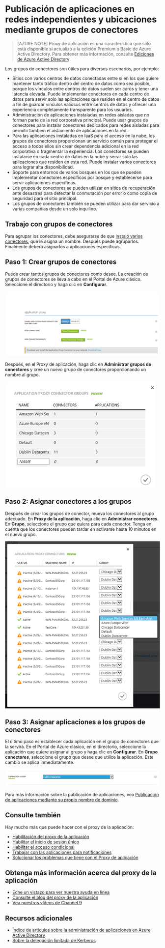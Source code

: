 <properties
	pageTitle="Uso de conectores del proxy de aplicación de Azure AD | Microsoft Azure"
	description="Explica cómo crear y administrar grupos de conectores en el Proxy de aplicación de Azure AD."
	services="active-directory"
	documentationCenter=""
	authors="kgremban"
	manager="StevenPo"
	editor=""/>

<tags
	ms.service="active-directory"
	ms.workload="identity"
	ms.tgt_pltfrm="na"
	ms.devlang="na"
	ms.topic="article"
	ms.date="02/09/2016"
	ms.author="kgremban"/>


# Publicación de aplicaciones en redes independientes y ubicaciones mediante grupos de conectores

> [AZURE.NOTE] Proxy de aplicación es una característica que solo está disponible si actualizó a la edición Premium o Basic de Azure Active Directory. Para obtener más información, consulte [Ediciones de Azure Active Directory](active-directory-editions.md).

Los grupos de conectores son útiles para diversos escenarios, por ejemplo:


- Sitios con varios centros de datos conectadas entre sí en los que quiere mantener tanto tráfico dentro del centro de datos como sea posible, porque los vínculos entre centros de datos suelen ser caros y tener una latencia elevada. Puede implementar conectores en cada centro de datos para servir solo las aplicaciones que residen en el centro de datos a fin de guardar vínculos valiosos entre centros de datos y ofrecer una experiencia completamente transparente para los usuarios.
- Administración de aplicaciones instaladas en redes aisladas que no forman parte de la red corporativa principal. Puede usar grupos de conectores para instalar conectores dedicados para redes aisladas para permitir también el aislamiento de aplicaciones en la red.
- Para las aplicaciones instaladas en IaaS para el acceso en la nube, los grupos de conectores proporcionan un servicio común para proteger el acceso a todos ellos sin crear dependencia adicional en la red corporativa o fragmentar la experiencia. Los conectores se pueden instalarse en cada centro de datos en la nube y servir solo las aplicaciones que residen en esta red. Puede instalar varios conectores para lograr alta disponibilidad.
- Soporte para entornos de varios bosques en los que se pueden implementar conectores específicos por bosque y establecerse para servir aplicaciones específicas.
- Los grupos de conectores se pueden utilizar en sitios de recuperación ante desastres para detectar la conmutación por error o como copia de seguridad para el sitio principal.
- Los grupos de conectores también se pueden utilizar para dar servicio a varias compañías desde un solo inquilino.

## Trabajo con grupos de conectores
Para agrupar los conectores, debe asegurarse de que [instaló varios conectores](active-directory-application-proxy-enable.md), que le asigna un nombre. Después puede agruparlos. Finalmente deberá asignarlos a aplicaciones específicas.

## Paso 1: Crear grupos de conectores
Puede crear tantos grupos de conectores como desee. La creación de grupos de conectores se lleva a cabo en el Portal de Azure clásico. Seleccione el directorio y haga clic en **Configurar**.

  ![Captura de la configuración del proxy de la aplicación: clic en administrar grupos de conectores](./media/active-directory-application-proxy-connectors/app_proxy_connectors_creategroup.png)

Después, en el Proxy de aplicación, haga clic en **Administrar grupos de conectores** y cree un nuevo grupo de conectores proporcionando un nombre al grupo.

  ![Captura de pantalla de grupos de conectores de proxy de la aplicación - dar nombre a nuevo grupo](./media/active-directory-application-proxy-connectors/app_proxy_connectors_namegroup.png)

## Paso 2: Asignar conectores a los grupos
Después de crear los grupos de conector, mueva los conectores al grupo adecuado. En **Proxy de la aplicación**, haga clic en **Administrar conectores**. En **Grupo**, seleccione el grupo que quiera para cada conector. Tenga en cuenta que los conectores pueden tardar en activarse hasta 10 minutos en el nuevo grupo.

  ![Captura de pantalla de conectores de proxy de la aplicación: seleccionar grupo en el menú desplegable](./media/active-directory-application-proxy-connectors/app_proxy_connectors_connectorlist.png)

## Paso 3: Asignar aplicaciones a los grupos de conectores
El último paso es establecer cada aplicación en el grupo de conectores que la servirá. En el Portal de Azure clásico, en el directorio, seleccione la aplicación que quiere asignar al grupo y haga clic en **Configurar**. En **Grupo conectores**, seleccione el grupo que desee que utilice la aplicación. Este cambio se aplica inmediatamente.

  ![Captura de pantalla de grupo de conectores de proxy de la aplicación: seleccionar grupo en el menú desplegable](./media/active-directory-application-proxy-connectors/app_proxy_connectors_newgroup.png)

Para más información sobre la publicación de aplicaciones, vea [Publicación de aplicaciones mediante su propio nombre de dominio](active-directory-application-proxy-custom-domains.md).

## Consulte también
Hay mucho más que puede hacer con el proxy de la aplicación:

- [Habilitación del proxy de la aplicación](active-directory-application-proxy-enable.md)
- [Habilitar el inicio de sesión único](active-directory-application-proxy-sso-using-kcd.md)
- [Habilitar el acceso condicional](active-directory-application-proxy-conditional-access.md)
- [Trabajar con las aplicaciones para notificaciones](active-directory-application-proxy-claims-aware-apps.md)
- [Solucionar los problemas que tiene con el Proxy de aplicación](active-directory-application-proxy-troubleshoot.md)

## Obtenga más información acerca del proxy de la aplicación
- [Eche un vistazo para ver nuestra ayuda en línea](active-directory-application-proxy-enable.md)
- [Consulte el blog del proxy de la aplicación](http://blogs.technet.com/b/applicationproxyblog/)
- [Vea nuestros vídeos de Channel 9](http://channel9.msdn.com/events/Ignite/2015/BRK3864)

## Recursos adicionales
- [Índice de artículos sobre la administración de aplicaciones en Azure Active Directory](active-directory-apps-index.md)
- [Sobre la delegación limitada de Kerberos](http://technet.microsoft.com/library/cc995228.aspx)

<!---HONumber=AcomDC_0211_2016-->